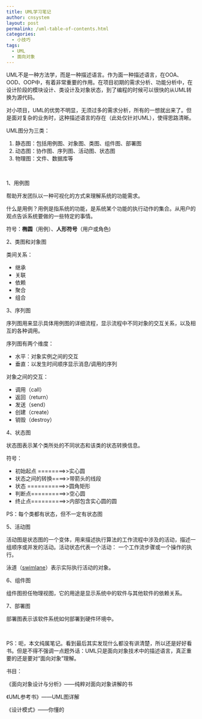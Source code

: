 ```yaml
---
title: UML学习笔记
author: cnsystem
layout: post
permalink: /uml-table-of-contents.html
categories:
  - 小技巧
tags:
  - UML
  - 面向对象
---
```

UML不是一种方法学，而是一种描述语言。作为面一种描述语言，在OOA、OOD、OOP中，有着非常重要的作用。在项目初期的需求分析、功能分析中，在设计阶段的模块设计、类设计及对象状态，到了编程的时候可以很快的从UML转换为源代码。

对小项目，UML的优势不明显，无须过多的需求分析，所有的一想就出来了。但是面对复杂的业务时，这种描述语言的存在（此处仅针对UML），使得思路清晰。

UML图分为三类：

  1. 静态图：包括用例图、对象图、类图、组件图、部署图
  2. 动态图：协作图、序列图、活动图、状态图
  3. 物理图：文件、数据库等

&nbsp;

1、用例图

帮助开发团队以一种可视化的方式来理解系统的功能需求。

什么是用例？用例是指系统的功能，是系统某个功能的执行动作的集合。从用户的观点告诉系统要做的一些特定的事情。

符号：**椭圆**（用例）、**人形符号**（用户或角色)

2、类图和对象图

类间关系：

  * 继承
  * 关联
  * 依赖
  * 聚合
  * 组合

3、序列图

序列图用来显示具体用例图的详细流程，显示流程中不同对象的交互关系，以及相互的各种调用。

序列图有两个维度：

  * 水平：对象实例之间的交互
  * 垂直：以发生时间顺序显示消息/调用的序列

对象之间的交互：

  * 调用（call）
  * 返回（return）
  * 发送（send）
  * 创建（create）
  * 销毁（destroy）

4、状态图

状态图表示某个类所处的不同状态和该类的状态转换信息。

符号：

  * 初始起点 ========>>实心圆
  * 状态之间的转换====>>带箭头的线段
  * 状态 ===========>>圆角矩形
  * 判断点==========>>空心圆
  * 终止点==========>>内部包含实心圆的圆

PS：每个类都有状态，但不一定有状态图

5、活动图

活动图是状态图的一个变体，用来描述执行算法的工作流程中涉及的活动，描述一组顺序或并发的活动。活动状态代表一个活动： 一个工作流步骤或一个操作的执行。

泳道（<a title="swimlane-维基百科" href="http://en.wikipedia.org/wiki/Swim_lane" target="_blank">swimlane</a>）表示实际执行活动的对象。

6、组件图

组件图担任物理视图，它的用途是显示系统中的软件与其他软件的依赖关系。

7、部署图

部署图表示该软件系统如何部署到硬件环境中。

&nbsp;

PS：呃，本文纯属笔记。看到最后其实发现什么都没有讲清楚，所以还是好好看书。但是不得不强调一点题外话：UML只是面向对象技术中的描述语言，真正重要的还是要对“面向对象”理解。

书目：

《面向对象设计与分析》——纯粹对面向对象讲解的书

《UML参考书》——UML图详解

《设计模式》——你懂的